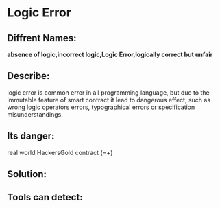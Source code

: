 # Logic Error

## Diffrent Names:
 **absence of logic,incorrect logic,Logic Error,logically correct but unfair**

## Describe: 
logic error is common error in all programming language, but due to the immutable feature of smart contract it lead to dangerous effect, such as 
wrong logic operators errors, typographical errors or specification misunderstandings. 
 
## Its danger: 
real world HackersGold contract (=+)

## Solution: 

 
## Tools can detect: 

